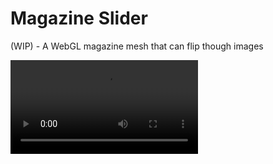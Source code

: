 # Magazine Slider

(WIP) - A WebGL magazine mesh that can flip though images

<video title="Demo" src="media/demo.mp4" height="auto" width="auto"></video>